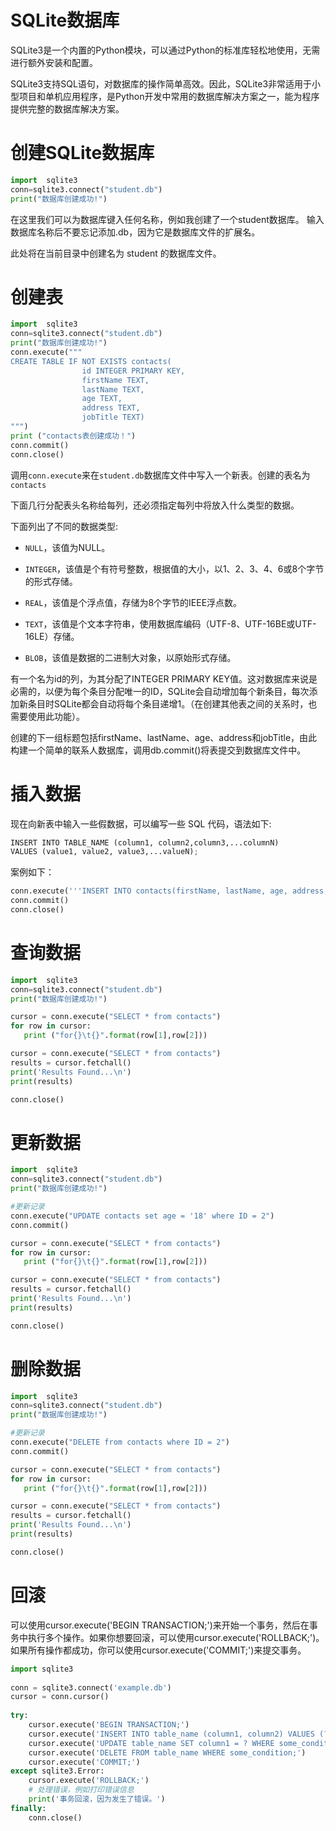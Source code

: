 # SQLite数据库

SQLite3是一个内置的Python模块，可以通过Python的标准库轻松地使用，无需进行额外安装和配置。

SQLite3支持SQL语句，对数据库的操作简单高效。因此，SQLite3非常适用于小型项目和单机应用程序，是Python开发中常用的数据库解决方案之一，能为程序提供完整的数据库解决方案。

# 创建SQLite数据库

```Python
import  sqlite3
conn=sqlite3.connect("student.db")
print("数据库创建成功!")
```

在这里我们可以为数据库键入任何名称，例如我创建了一个student数据库。 输入数据库名称后不要忘记添加.db，因为它是数据库文件的扩展名。 

此处将在当前目录中创建名为 student 的数据库文件。

# 创建表

```Python
import  sqlite3
conn=sqlite3.connect("student.db")
print("数据库创建成功!")
conn.execute("""
CREATE TABLE IF NOT EXISTS contacts(
                id INTEGER PRIMARY KEY,
                firstName TEXT,
                lastName TEXT,
                age TEXT,
                address TEXT,
                jobTitle TEXT)
""")
print ("contacts表创建成功！")
conn.commit()
conn.close()
```

调用`conn.execute`来在`student.db`数据库文件中写入一个新表。创建的表名为`contacts`

下面几行分配表头名称给每列，还必须指定每列中将放入什么类型的数据。

下面列出了不同的数据类型:

- `NULL`，该值为NULL。

- `INTEGER`，该值是个有符号整数，根据值的大小，以1、2、3、4、6或8个字节的形式存储。

- `REAL`，该值是个浮点值，存储为8个字节的IEEE浮点数。

- `TEXT`，该值是个文本字符串，使用数据库编码（UTF-8、UTF-16BE或UTF-16LE）存储。

- `BLOB`，该值是数据的二进制大对象，以原始形式存储。

有一个名为id的列，为其分配了INTEGER PRIMARY KEY值。这对数据库来说是必需的，以便为每个条目分配唯一的ID，SQLite会自动增加每个新条目，每次添加新条目时SQLite都会自动将每个条目递增1。（在创建其他表之间的关系时，也需要使用此功能）。

创建的下一组标题包括firstName、lastName、age、address和jobTitle，由此构建一个简单的联系人数据库，调用db.commit()将表提交到数据库文件中。

# 插入数据

现在向新表中输入一些假数据，可以编写一些 SQL 代码，语法如下:
```Python
INSERT INTO TABLE_NAME (column1, column2,column3,...columnN)
VALUES (value1, value2, value3,...valueN);
```
案例如下：
```Python
conn.execute('''INSERT INTO contacts(firstName, lastName, age, address, jobTitle) VALUES (?, ?, ?, ?, ?)''', ('Grant', 'Peach', '35', '1 Smith Street', 'Software Dev'))
conn.commit()
conn.close()
```

# 查询数据

```Python
import  sqlite3
conn=sqlite3.connect("student.db")
print("数据库创建成功!")

cursor = conn.execute("SELECT * from contacts")
for row in cursor:
   print ("for{}\t{}".format(row[1],row[2]))

cursor = conn.execute("SELECT * from contacts")
results = cursor.fetchall()
print('Results Found...\n')
print(results)

conn.close()
```

# 更新数据

```Python
import  sqlite3
conn=sqlite3.connect("student.db")
print("数据库创建成功!")

#更新记录
conn.execute("UPDATE contacts set age = '18' where ID = 2")
conn.commit()

cursor = conn.execute("SELECT * from contacts")
for row in cursor:
   print ("for{}\t{}".format(row[1],row[2]))

cursor = conn.execute("SELECT * from contacts")
results = cursor.fetchall()
print('Results Found...\n')
print(results)

conn.close()
```

# 删除数据

```Python
import  sqlite3
conn=sqlite3.connect("student.db")
print("数据库创建成功!")

#更新记录
conn.execute("DELETE from contacts where ID = 2")
conn.commit()

cursor = conn.execute("SELECT * from contacts")
for row in cursor:
   print ("for{}\t{}".format(row[1],row[2]))

cursor = conn.execute("SELECT * from contacts")
results = cursor.fetchall()
print('Results Found...\n')
print(results)

conn.close()
```

# 回滚

可以使用cursor.execute('BEGIN TRANSACTION;')来开始一个事务，然后在事务中执行多个操作。如果你想要回滚，可以使用cursor.execute('ROLLBACK;')。如果所有操作都成功，你可以使用cursor.execute('COMMIT;')来提交事务。

```Python
import sqlite3
 
conn = sqlite3.connect('example.db')
cursor = conn.cursor()
 
try:
    cursor.execute('BEGIN TRANSACTION;')
    cursor.execute('INSERT INTO table_name (column1, column2) VALUES (?, ?);', (value1, value2))
    cursor.execute('UPDATE table_name SET column1 = ? WHERE some_condition;', (value1,))
    cursor.execute('DELETE FROM table_name WHERE some_condition;')
    cursor.execute('COMMIT;')
except sqlite3.Error:
    cursor.execute('ROLLBACK;')
    # 处理错误，例如打印错误信息
    print('事务回滚，因为发生了错误。')
finally:
    conn.close()
```